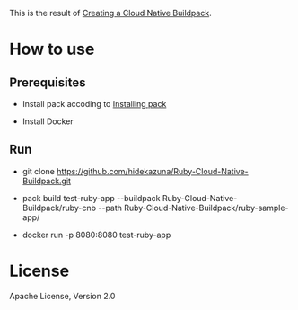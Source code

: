 This is the result of [Creating a Cloud Native Buildpack](https://buildpacks.io/docs/create-buildpack/).

# How to use

## Prerequisites

* Install pack accoding to [Installing pack](https://buildpacks.io/docs/using-pack/install-pack/)

* Install Docker

## Run

* git clone https://github.com/hidekazuna/Ruby-Cloud-Native-Buildpack.git

* pack build test-ruby-app --buildpack Ruby-Cloud-Native-Buildpack/ruby-cnb  --path Ruby-Cloud-Native-Buildpack/ruby-sample-app/

* docker run -p 8080:8080 test-ruby-app

# License

Apache License, Version 2.0

